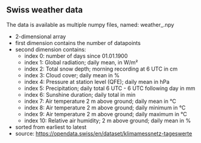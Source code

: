 ## Swiss weather data
The data is available as multiple numpy files, named: weather_<location>.npy
- 2-dimensional array
- first dimension contains the number of datapoints
- second dimension contains:
  - index 0: number of days since 01.01.1900
  - index 1: Global radiation; daily mean, in W/m²
  - index 2: Total snow depth; morning recording at 6 UTC in cm
  - index 3: Cloud cover; daily mean in %
  - index 4: Pressure at station level (QFE); daily mean in hPa
  - index 5: Precipitation; daily total 6 UTC - 6 UTC following day in mm
  - index 6: Sunshine duration; daily total in min
  - index 7: Air temperature 2 m above ground; daily mean in °C
  - index 8: Air temperature 2 m above ground; daily minimum in °C
  - index 9: Air temperature 2 m above ground; daily maximum in °C
  - index 10: Relative air humidity; 2 m above ground; daily mean in %
- sorted from earliest to latest
- source: https://opendata.swiss/en/dataset/klimamessnetz-tageswerte